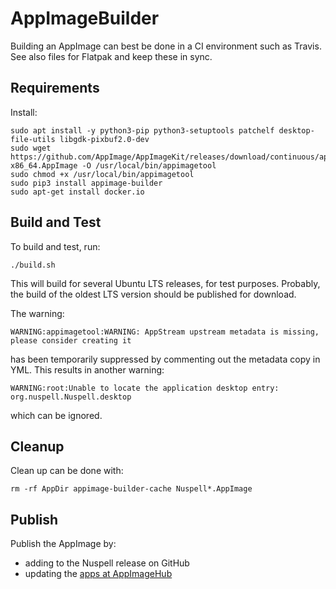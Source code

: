 # AppImageBuilder

Building an AppImage can best be done in a CI environment such as Travis. See
also files for Flatpak and keep these in sync.

## Requirements

Install:

    sudo apt install -y python3-pip python3-setuptools patchelf desktop-file-utils libgdk-pixbuf2.0-dev
    sudo wget https://github.com/AppImage/AppImageKit/releases/download/continuous/appimagetool-x86_64.AppImage -O /usr/local/bin/appimagetool
    sudo chmod +x /usr/local/bin/appimagetool
    sudo pip3 install appimage-builder
    sudo apt-get install docker.io

## Build and Test

To build and test, run:

    ./build.sh
    
This will build for several Ubuntu LTS releases, for test purposes. Probably,
the build of the oldest LTS version should be published for download.

The warning:

    WARNING:appimagetool:WARNING: AppStream upstream metadata is missing, please consider creating it

has been temporarily suppressed by commenting out the metadata copy in YML. This
results in another warning:

    WARNING:root:Unable to locate the application desktop entry: org.nuspell.Nuspell.desktop

which can be ignored.

## Cleanup

Clean up can be done with:

    rm -rf AppDir appimage-builder-cache Nuspell*.AppImage

## Publish

Publish the AppImage by:
- adding to the Nuspell release on GitHub
- updating the [apps at AppImageHub](https://github.com/AppImage/appimage.github.io/tree/master/apps)
